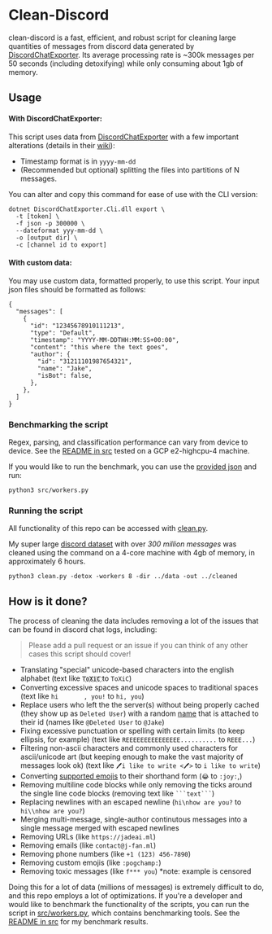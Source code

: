 # Clean-Discord
clean-discord is a fast, efficient, and robust script for cleaning large quantities of messages from discord data generated by [DiscordChatExporter](https://github.com/Tyrrrz/DiscordChatExporter). Its average processing rate is ~300k messages per 50 seconds (including detoxifying) while only consuming about 1gb of memory.

## Usage
#### **With DiscordChatExporter:**
This script uses data from [DiscordChatExporter](https://github.com/Tyrrrz/DiscordChatExporter) with a few important alterations (details in their [wiki](https://github.com/Tyrrrz/DiscordChatExporter/wiki/GUI%2C-CLI-and-Formats-explained#export-)):
- Timestamp format is in `yyyy-mm-dd`
- (Recommended but optional) splitting the files into partitions of N messages.

You can alter and copy this command for ease of use with the CLI version:
```
dotnet DiscordChatExporter.Cli.dll export \
  -t [token] \
  -f json -p 300000 \
  --dateformat yyy-mm-dd \
  -o [output dir] \
  -c [channel id to export]
```
#### **With custom data:**
You may use custom data, formatted properly, to use this script. Your input json files should be formatted as follows:
```
{
  "messages": [
    {
      "id": "12345678910111213",
      "type": "Default",
      "timestamp": "YYYY-MM-DDTHH:MM:SS+00:00",
      "content": "this where the text goes",
      "author": {
        "id": "31211101987654321",
        "name": "Jake",
        "isBot": false,
      },
    },
  ]
}
```
### Benchmarking the script
Regex, parsing, and classification performance can vary from device to device. See the [README in src](./src/src) tested on a GCP e2-highcpu-4 machine.

If you would like to run the benchmark, you can use the <a href="./data\Test [116101115116116120].json">provided json</a> and run:
```
python3 src/workers.py
```
### Running the script
All functionality of this repo can be accessed with [clean.py](./clean.py).

My super large [discord dataset](https://www.kaggle.com/jef1056/discord-data) with over *300 million messages* was cleaned using the command on a 4-core machine with 4gb of memory, in approximately 6 hours.
```
python3 clean.py -detox -workers 8 -dir ../data -out ../cleaned
```

## How is it done?
The process of cleaning the data includes removing a lot of the issues that can be found in discord chat logs, including:
> Please add a pull request or an issue if you can think of any other cases this script should cover!
- Translating "special" unicode-based characters into the english alphabet (text like `T҉o҉X҉i҉C҉` to `ToXiC`)
- Converting excessive spaces and unicode spaces to traditional spaces (text like `hi  		, you!` to `hi, you`)
- Replace users who left the the server(s) without being properly cached (they show up as `Deleted User`) with a random [name](./src/names.txt) that is attached to their id (names like `@Deleted User` to `@Jake`)
- Fixing excessive punctuation or spelling with certain limits (to keep ellipsis, for example) (text like `REEEEEEEEEEEEEEE..........` to `REEE...`)
- Filtering non-ascii characters and commonly used characters for ascii/unicode art (but keeping enough to make the vast majority of messages look ok) (text like `🖊️i like to write <🖊️>` to `i like to write`)
- Converting [supported emojis](./src/emojis.json) to their shorthand form (`😂` to `:joy:`,)
- Removing multiline code blocks while only removing the ticks around the single line code blocks (removing text like <code>`</code><code>``text```</code>)
- Replacing newlines with an escaped newline (`hi\nhow are you?` to `hi\\nhow are you?`)
- Merging multi-message, single-author continutous messages into a single message merged with escaped newlines
- Removing URLs (like `https://jadeai.ml`)
- Removing emails (like `contact@j-fan.ml`)
- Removing phone numbers (like `+1 (123) 456-7890`)
- Removing custom emojis (like `:pogchamp:`)
- Removing toxic messages (like `f*** you`) *note: example is censored

Doing this for a lot of data (millions of messages) is extremely difficult to do, and this repo employs a lot of optimizations. If you're a developer and would like to benchmark the functionality of the scripts, you can run the script in [src/workers.py](./src/workers.py), which contains benchmarking tools. See the [README in src](./src/src) for my benchmark results.